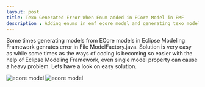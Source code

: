 ```yaml
---
layout: post
title: Texo Generated Error When Enum added in ECore Model in EMF
description : Adding enums in emf ecore model and generating texo models generate errors as object could not be recognized. 
---
```


Some times generating models from ECore models in Eclipse Modeling Framework genrates error in File ModelFactory.java. Solution is very easy as while some times as the ways of coding is becoming so easier with the help of Eclipse Modeling Framework, even single model property can cause a heavy problem.
Lets have a look on easy solution.




<img src="{{ site.url }}/assets/img/text-enums/1.png" alt="ecore model"/>
<img src="img/text-enums-1.png" alt="ecore model"/>
